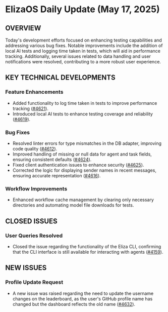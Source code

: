 # ElizaOS Daily Update (May 17, 2025)

## OVERVIEW 
Today's development efforts focused on enhancing testing capabilities and addressing various bug fixes. Notable improvements include the addition of local AI tests and logging time taken in tests, which will aid in performance tracking. Additionally, several issues related to data handling and user notifications were resolved, contributing to a more robust user experience.

## KEY TECHNICAL DEVELOPMENTS

### Feature Enhancements
- Added functionality to log time taken in tests to improve performance tracking ([#4621](https://github.com/elizaos/eliza/pull/4621)).
- Introduced local AI tests to enhance testing coverage and reliability ([#4619](https://github.com/elizaos/eliza/pull/4619)).

### Bug Fixes
- Resolved linter errors for type mismatches in the DB adapter, improving code quality ([#4612](https://github.com/elizaos/eliza/pull/4612)).
- Improved handling of missing or null data for agent and task fields, ensuring consistent defaults ([#4624](https://github.com/elizaos/eliza/pull/4624)).
- Fixed client authentication issues to enhance security ([#4625](https://github.com/elizaos/eliza/pull/4625)).
- Corrected the logic for displaying sender names in recent messages, ensuring accurate representation ([#4616](https://github.com/elizaos/eliza/pull/4616)).

### Workflow Improvements
- Enhanced workflow cache management by clearing only necessary directories and automating model file downloads for tests.

## CLOSED ISSUES

### User Queries Resolved
- Closed the issue regarding the functionality of the Eliza CLI, confirming that the CLI interface is still available for interacting with agents ([#4159](https://github.com/elizaos/eliza/issues/4159)).

## NEW ISSUES

### Profile Update Request
- A new issue was raised regarding the need to update the username changes on the leaderboard, as the user's GitHub profile name has changed but the dashboard reflects the old name ([#4632](https://github.com/elizaos/eliza/issues/4632)).